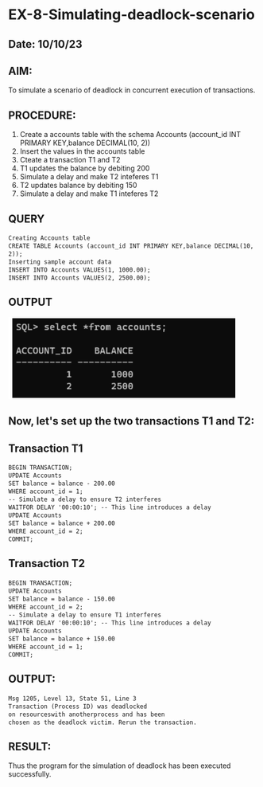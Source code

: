# EX-8-Simulating-deadlock-scenario
## Date: 10/10/23
## AIM: 
To simulate a scenario of deadlock in concurrent execution of transactions.
## PROCEDURE:
1. Create a accounts table with the schema Accounts (account_id INT PRIMARY KEY,balance DECIMAL(10, 2))
2. Insert the values in the accounts table
3. Cteate a transaction T1 and T2
4. T1 updates the balance by debiting 200
5. Simulate a delay and make T2 inteferes T1
6. T2 updates balance by debiting 150
7. Simulate a delay and make T1 inteferes T2
## QUERY
```
Creating Accounts table
CREATE TABLE Accounts (account_id INT PRIMARY KEY,balance DECIMAL(10, 2));
Inserting sample account data
INSERT INTO Accounts VALUES(1, 1000.00);
INSERT INTO Accounts VALUES(2, 2500.00);

```
## OUTPUT
![Output](g2.png)

## Now, let's set up the two transactions T1 and T2:
## Transaction T1
```
BEGIN TRANSACTION;
UPDATE Accounts
SET balance = balance - 200.00
WHERE account_id = 1;
-- Simulate a delay to ensure T2 interferes
WAITFOR DELAY '00:00:10'; -- This line introduces a delay
UPDATE Accounts
SET balance = balance + 200.00
WHERE account_id = 2;
COMMIT;

```
## Transaction T2
```
BEGIN TRANSACTION;
UPDATE Accounts
SET balance = balance - 150.00
WHERE account_id = 2;
-- Simulate a delay to ensure T1 interferes
WAITFOR DELAY '00:00:10'; -- This line introduces a delay
UPDATE Accounts
SET balance = balance + 150.00
WHERE account_id = 1;
COMMIT;

```
## OUTPUT:
```
Msg 1205, Level 13, State 51, Line 3
Transaction (Process ID) was deadlocked
on resourceswith anotherprocess and has been
chosen as the deadlock victim. Rerun the transaction.

```
## RESULT:

Thus the program for the simulation of deadlock has been executed successfully.
